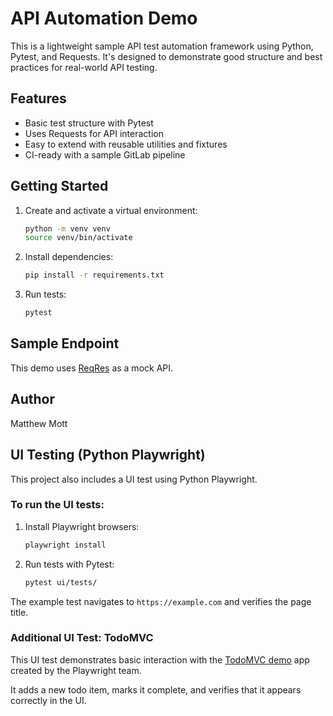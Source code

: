 # API Automation Demo

This is a lightweight sample API test automation framework using Python, Pytest, and Requests. It's designed to demonstrate good structure and best practices for real-world API testing.

## Features
- Basic test structure with Pytest
- Uses Requests for API interaction
- Easy to extend with reusable utilities and fixtures
- CI-ready with a sample GitLab pipeline

## Getting Started

1. Create and activate a virtual environment:
   ```bash
   python -m venv venv
   source venv/bin/activate
   ```

2. Install dependencies:
   ```bash
   pip install -r requirements.txt
   ```

3. Run tests:
   ```bash
   pytest
   ```

## Sample Endpoint

This demo uses [ReqRes](https://reqres.in/) as a mock API.

## Author
Matthew Mott


## UI Testing (Python Playwright)

This project also includes a UI test using Python Playwright.

### To run the UI tests:
1. Install Playwright browsers:
   ```bash
   playwright install
   ```

2. Run tests with Pytest:
   ```bash
   pytest ui/tests/
   ```

The example test navigates to `https://example.com` and verifies the page title.


### Additional UI Test: TodoMVC

This UI test demonstrates basic interaction with the [TodoMVC demo](https://demo.playwright.dev/todomvc) app created by the Playwright team.

It adds a new todo item, marks it complete, and verifies that it appears correctly in the UI.
